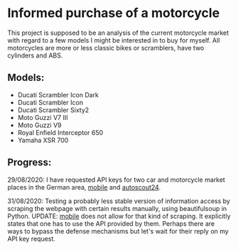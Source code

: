 # Informed purchase of a motorcycle
This project is supposed to be an analysis of the current motorcycle market with regard to a few models I might be interested in to buy for myself. All motorcycles are more or less classic bikes or scramblers, have two cylinders and ABS.

## Models:
- Ducati Scrambler Icon Dark
- Ducati Scrambler Icon
- Ducati Scrambler Sixty2
- Moto Guzzi V7 III
- Moto Guzzi V9
- Royal Enfield Interceptor 650
- Yamaha XSR 700

## Progress:
29/08/2020: I have requested API keys for two car and motorcycle market places in the German area, [mobile](https://www.mobile.de/) and [autoscout24](https://www.autoscout24.de/).

31/08/2020: Testing a probably less stable version of information access by scraping the webpage with certain results manually, using beautifulsoup in Python. UPDATE: [mobile](https://www.mobile.de/) does not allow for that kind of scraping. It explicitly states that one has to use the API provided by them. Perhaps there are ways to bypass the defense mechanisms but let's wait for their reply on my API key request.
